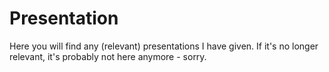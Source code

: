 # Presentation

Here you will find any (relevant) presentations I have given.  If it's no longer relevant, it's probably not here anymore - sorry.
